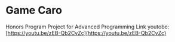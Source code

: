 # Game Caro

Honors Program Project for Advanced Programming
Link youtobe: [https://youtu.be/zEB-Qb2CvZc](https://youtu.be/zEB-Qb2CvZc)

